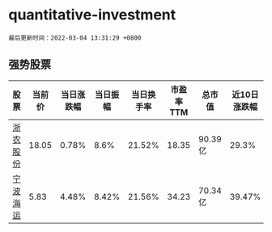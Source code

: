 # quantitative-investment

`最后更新时间：2022-03-04 13:31:29 +0800`

## 强势股票

|股票|当前价|当日涨跌幅|当日振幅|当日换手率|市盈率TTM|总市值|近10日涨跌幅|
|----|----|----|----|----|----|----|----|
|[浙农股份](https://xueqiu.com/S/SZ002758)|18.05|0.78%|8.6%|21.52%|18.35|90.39亿|29.3%|
|[宁波海运](https://xueqiu.com/S/SH600798)|5.83|4.48%|8.42%|21.56%|34.23|70.34亿|39.47%|
